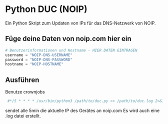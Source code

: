 
# Python DUC (NOIP)

Ein Python Skript zum Updaten von IPs für das DNS-Netzwerk von NOIP.



## Füge deine Daten von noip.com hier ein

```py
# Benutzerinformationen und Hostname - HIER DATEN EINTRAGEN
username = "NOIP-DNS-USERNAME"
password = "NOIP-DNS-PASSWORD"
hostname = "NOIP-HOSTNAME"
```


## Ausführen

Benutze crownjobs

```bash
 #*/5 * * * * /usr/bin/python3 /path/to/duc.py >> /path/to/duc.log 2>&1
```
sendet alle 5min die aktuelle IP des Gerätes an noip.com 
Es wird auch eine .log datei erstellt.
